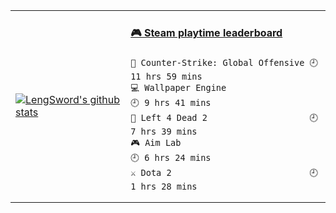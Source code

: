 <table>
<tr>
<td>

[![LengSword's github stats](https://github-readme-stats.vercel.app/api?username=LengSword&show_icons=true&theme=cobalt)](https://github.com/LengSword)

</td>
<td valign="top">
  
<!-- steam-box start -->
#### <a href="https://gist.github.com/799eac01dfd14ef60c1fe78383e9c03d" target="_blank">🎮 Steam playtime leaderboard</a>
```text
🔫 Counter-Strike: Global Offensive 🕘 11 hrs 59 mins
💻 Wallpaper Engine                 🕘 9 hrs 41 mins
🧟 Left 4 Dead 2                    🕘 7 hrs 39 mins
🎮 Aim Lab                          🕘 6 hrs 24 mins
⚔️ Dota 2                           🕘 1 hrs 28 mins
```
<!-- Powered by https://github.com/YouEclipse/steam-box . -->
<!-- steam-box end -->

</td>
</tr>
</table>
